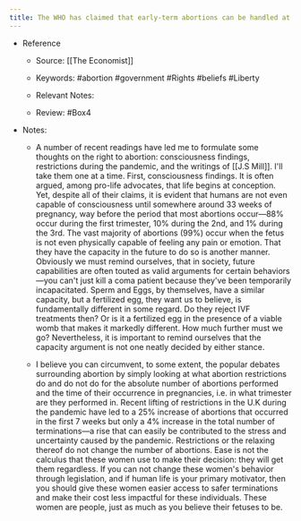 ```yaml
---
title: The WHO has claimed that early-term abortions can be handled at home with no danger. In fact, the relaxing of these restrictions in the U.K have led to women getting earlier abortions, abortions that are inherently safer. 
---
```


- Reference
	 - Source: [[The Economist]]

	 - Keywords: #abortion #government #Rights #beliefs #Liberty

	 - Relevant Notes:

	 - Review: #Box4

- Notes:
	 - A number of recent readings have led me to formulate some thoughts on the right to abortion: consciousness findings, restrictions during the pandemic, and the writings of [[J.S Mill]]. I'll take them one at a time. First, consciousness findings. It is often argued, among pro-life advocates, that life begins at conception. Yet, despite all of their claims, it is evident that humans are not even capable of consciousness until somewhere around 33 weeks of pregnancy, way before the period that most abortions occur—88% occur during the first trimester, 10% during the 2nd, and 1% during the 3rd. The vast majority of abortions (99%) occur when the fetus is not even physically capable of feeling any pain or emotion. That they have the capacity in the future to do so is another manner. Obviously we must remind ourselves, that in society, future capabilities are often touted as valid arguments for certain behaviors—you can't just kill a coma patient because they've been temporarily incapacitated. Sperm and Eggs, by themselves, have a similar capacity, but a fertilized egg, they want us to believe, is fundamentally different in some regard. Do they reject IVF treatments then? Or is it a fertilized egg in the presence of a viable womb that makes it markedly different. How much further must we go? Nevertheless, it is important to remind ourselves that the capacity argument is not one neatly decided by either stance. 

	 - I believe you can circumvent, to some extent, the popular debates surrounding abortion by simply looking at what abortion restrictions do and do not do for the absolute number of abortions performed and the time of their occurrence in pregnancies, i.e. in what trimester are they performed in. Recent lifting of restrictions in the U.K during the pandemic have led to a 25% increase of abortions that occurred in the first 7 weeks but only a 4% increase in the total number of terminations—a rise that can easily be contributed to the stress and uncertainty caused by the pandemic. Restrictions or the relaxing thereof do not change the number of abortions. Ease is not the calculus that these women use to make their decision: they will get them regardless. If you can not change these women's behavior through legislation, and if human life is your primary motivator, then you should give these women easier access to safer terminations and make their cost less impactful for these individuals. These women are people, just as much as you believe their fetuses to be. 
